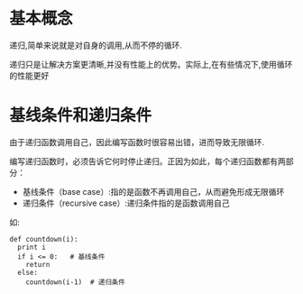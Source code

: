 
# 基本概念

递归,简单来说就是对自身的调用,从而不停的循环.

递归只是让解决方案更清晰,并没有性能上的优势。实际上,在有些情况下,使用循环的性能更好

# 基线条件和递归条件

由于递归函数调用自己，因此编写函数时很容易出错，进而导致无限循环.

编写递归函数时，必须告诉它何时停止递归。正因为如此，每个递归函数都有两部分：

- 基线条件（base case）:指的是函数不再调用自己，从而避免形成无限循环
- 递归条件（recursive case）:递归条件指的是函数调用自己

如:

```
def countdown(i): 
  print i  
  if i <= 0:   # 基线条件
    return 
  else: 
    countdown(i-1)  # 递归条件
```
